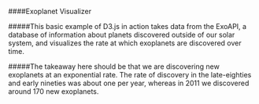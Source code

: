 ####Exoplanet Visualizer

#####This basic example of D3.js in action takes data from the ExoAPI, a database of information about planets discovered outside of our solar system, and visualizes the rate at which exoplanets are discovered over time.

#####The takeaway here should be that we are discovering new exoplanets at an exponential rate. The rate of discovery in the late-eighties and early nineties was about one per year, whereas in 2011 we discovered around 170 new exoplanets.
